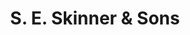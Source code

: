 ---
title: "S. E. Skinner & Sons"
url: /brighton-and-hove/s-e-skinner-and-sons/
shop: funeral directors
---